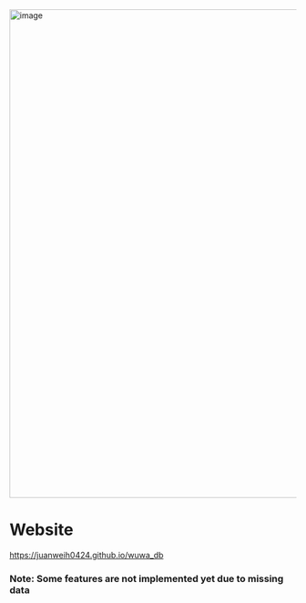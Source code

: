 <img width="1909" height="858" alt="image" src="https://github.com/user-attachments/assets/e83b9728-3c66-4529-9620-ca6d07926d78" />


# Website 
https://juanweih0424.github.io/wuwa_db

### Note: Some features are not implemented yet due to missing data
